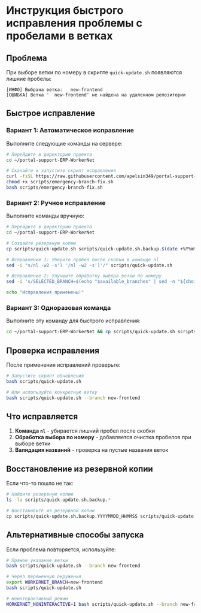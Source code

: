 # Инструкция быстрого исправления проблемы с пробелами в ветках

## Проблема
При выборе ветки по номеру в скрипте `quick-update.sh` появляются лишние пробелы:
```
[ИНФО] Выбрана ветка:   new-frontend
[ОШИБКА] Ветка '  new-frontend' не найдена на удаленном репозитории
```

## Быстрое исправление

### Вариант 1: Автоматическое исправление
Выполните следующие команды на сервере:

```bash
# Перейдите в директорию проекта
cd ~/portal-support-ERP-WorkerNet

# Скачайте и запустите скрипт исправления
curl -fsSL https://raw.githubusercontent.com/apelsin349/portal-support-ERP-WorkerNet/main/scripts/emergency-branch-fix.sh -o scripts/emergency-branch-fix.sh
chmod +x scripts/emergency-branch-fix.sh
bash scripts/emergency-branch-fix.sh
```

### Вариант 2: Ручное исправление
Выполните команды вручную:

```bash
# Перейдите в директорию проекта
cd ~/portal-support-ERP-WorkerNet

# Создайте резервную копию
cp scripts/quick-update.sh scripts/quick-update.sh.backup.$(date +%Y%m%d_%H%M%S)

# Исправление 1: Уберите пробел после скобки в команде nl
sed -i "s/nl -w2 -s') '/nl -w2 -s')'/" scripts/quick-update.sh

# Исправление 2: Улучшите обработку выбора ветки по номеру
sed -i 's/SELECTED_BRANCH=$(echo "$available_branches" | sed -n "${choice}p")/SELECTED_BRANCH=$(echo "$available_branches" | sed -n "${choice}p" | sed "s\/^[[:space:]]*\/\/" | sed "s\/[[:space:]]*$\/\/")/' scripts/quick-update.sh

echo "Исправления применены!"
```

### Вариант 3: Одноразовая команда
Выполните эту команду для быстрого исправления:

```bash
cd ~/portal-support-ERP-WorkerNet && cp scripts/quick-update.sh scripts/quick-update.sh.backup.$(date +%Y%m%d_%H%M%S) && sed -i "s/nl -w2 -s') '/nl -w2 -s')'/" scripts/quick-update.sh && sed -i 's/SELECTED_BRANCH=$(echo "$available_branches" | sed -n "${choice}p")/SELECTED_BRANCH=$(echo "$available_branches" | sed -n "${choice}p" | sed "s\/^[[:space:]]*\/\/" | sed "s\/[[:space:]]*$\/\/")/' scripts/quick-update.sh && echo "Исправления применены!"
```

## Проверка исправления

После применения исправлений проверьте:

```bash
# Запустите скрипт обновления
bash scripts/quick-update.sh

# Или используйте конкретную ветку
bash scripts/quick-update.sh --branch new-frontend
```

## Что исправляется

1. **Команда `nl`** - убирается лишний пробел после скобки
2. **Обработка выбора по номеру** - добавляется очистка пробелов при выборе ветки
3. **Валидация названий** - проверка на пустые названия веток

## Восстановление из резервной копии

Если что-то пошло не так:

```bash
# Найдите резервную копию
ls -la scripts/quick-update.sh.backup.*

# Восстановите из резервной копии
cp scripts/quick-update.sh.backup.YYYYMMDD_HHMMSS scripts/quick-update.sh
```

## Альтернативные способы запуска

Если проблема повторяется, используйте:

```bash
# Прямое указание ветки
bash scripts/quick-update.sh --branch new-frontend

# Через переменную окружения
export WORKERNET_BRANCH=new-frontend
bash scripts/quick-update.sh

# Неинтерактивный режим
WORKERNET_NONINTERACTIVE=1 bash scripts/quick-update.sh --branch new-frontend
```
